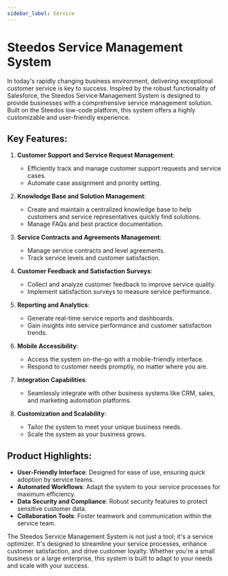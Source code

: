 ```yaml
---
sidebar_label: Service
---
```


# Steedos Service Management System

In today's rapidly changing business environment, delivering exceptional customer service is key to success. Inspired by the robust functionality of Salesforce, the Steedos Service Management System is designed to provide businesses with a comprehensive service management solution. Built on the Steedos low-code platform, this system offers a highly customizable and user-friendly experience.

## Key Features:

1. **Customer Support and Service Request Management**:
   - Efficiently track and manage customer support requests and service cases.
   - Automate case assignment and priority setting.

2. **Knowledge Base and Solution Management**:
   - Create and maintain a centralized knowledge base to help customers and service representatives quickly find solutions.
   - Manage FAQs and best practice documentation.

3. **Service Contracts and Agreements Management**:
   - Manage service contracts and level agreements.
   - Track service levels and customer satisfaction.

4. **Customer Feedback and Satisfaction Surveys**:
   - Collect and analyze customer feedback to improve service quality.
   - Implement satisfaction surveys to measure service performance.

5. **Reporting and Analytics**:
   - Generate real-time service reports and dashboards.
   - Gain insights into service performance and customer satisfaction trends.

6. **Mobile Accessibility**:
   - Access the system on-the-go with a mobile-friendly interface.
   - Respond to customer needs promptly, no matter where you are.

7. **Integration Capabilities**:
   - Seamlessly integrate with other business systems like CRM, sales, and marketing automation platforms.

8. **Customization and Scalability**:
   - Tailor the system to meet your unique business needs.
   - Scale the system as your business grows.

## Product Highlights:

- **User-Friendly Interface**: Designed for ease of use, ensuring quick adoption by service teams.
- **Automated Workflows**: Adapt the system to your service processes for maximum efficiency.
- **Data Security and Compliance**: Robust security features to protect sensitive customer data.
- **Collaboration Tools**: Foster teamwork and communication within the service team.

The Steedos Service Management System is not just a tool; it's a service optimizer. It's designed to streamline your service processes, enhance customer satisfaction, and drive customer loyalty. Whether you're a small business or a large enterprise, this system is built to adapt to your needs and scale with your success.
